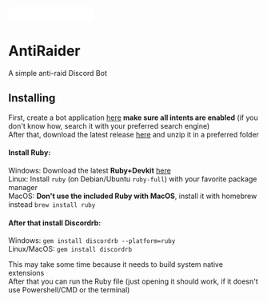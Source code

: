 ![AntiRaider](https://raw.githubusercontent.com/Fossium-Team/AntiRaider/main/images/AntiRaider_Full_White.png)
# AntiRaider
A simple anti-raid Discord Bot

## Installing
First, create a bot application [here](https://discord.com/developers) **make sure all intents are enabled** (if you don't know how, search it with your preferred search engine)\
After that, download the latest release [here](https://github/Fossium-Team/AntiRaider/releases/latest) and unzip it in a preferred folder
#### Install Ruby:
  Windows: Download the latest **Ruby+Devkit** [here](https://rubyinstaller.org/downloads/)\
  Linux: Install `ruby` (on Debian/Ubuntu `ruby-full`) with your favorite package manager\
  MacOS: **Don't use the included Ruby with MacOS**, install it with homebrew instead `brew install ruby`
#### After that install Discordrb:
  Windows: `gem install discordrb --platform=ruby`\
  Linux/MacOS: `gem install discordrb`
 
This may take some time because it needs to build system native extensions\
After that you can run the Ruby file (just opening it should work, if it doesn't use Powershell/CMD or the terminal)
